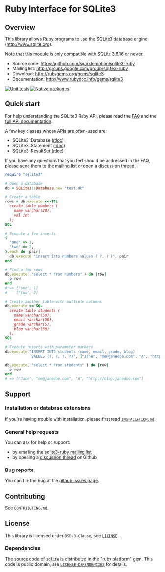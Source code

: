 # Ruby Interface for SQLite3

## Overview

This library allows Ruby programs to use the SQLite3 database engine (http://www.sqlite.org).

Note that this module is only compatible with SQLite 3.6.16 or newer.

- Source code: https://github.com/sparklemotion/sqlite3-ruby
- Mailing list: http://groups.google.com/group/sqlite3-ruby
- Download: http://rubygems.org/gems/sqlite3
- Documentation: http://www.rubydoc.info/gems/sqlite3

[![Unit tests](https://github.com/sparklemotion/sqlite3-ruby/actions/workflows/sqlite3-ruby.yml/badge.svg)](https://github.com/sparklemotion/sqlite3-ruby/actions/workflows/sqlite3-ruby.yml)
[![Native packages](https://github.com/sparklemotion/sqlite3-ruby/actions/workflows/gem-install.yml/badge.svg)](https://github.com/sparklemotion/sqlite3-ruby/actions/workflows/gem-install.yml)

## Quick start

For help understanding the SQLite3 Ruby API, please read the [FAQ](./FAQ.md) and the [full API documentation](https://rubydoc.info/gems/sqlite3).

A few key classes whose APIs are often-used are:

- SQLite3::Database ([rdoc](https://rubydoc.info/gems/sqlite3/SQLite3/Database))
- SQLite3::Statement ([rdoc](https://rubydoc.info/gems/sqlite3/SQLite3/Statement))
- SQLite3::ResultSet ([rdoc](https://rubydoc.info/gems/sqlite3/SQLite3/ResultSet))

If you have any questions that you feel should be addressed in the FAQ, please send them to [the mailing list](http://groups.google.com/group/sqlite3-ruby) or open a [discussion thread](https://github.com/sparklemotion/sqlite3-ruby/discussions/categories/q-a).

```ruby
require "sqlite3"

# Open a database
db = SQLite3::Database.new "test.db"

# Create a table
rows = db.execute <<-SQL
  create table numbers (
    name varchar(30),
    val int
  );
SQL

# Execute a few inserts
{
  "one" => 1,
  "two" => 2,
}.each do |pair|
  db.execute "insert into numbers values ( ?, ? )", pair
end

# Find a few rows
db.execute( "select * from numbers" ) do |row|
  p row
end
# => ["one", 1]
#    ["two", 2]

# Create another table with multiple columns
db.execute <<-SQL
  create table students (
    name varchar(50),
    email varchar(50),
    grade varchar(5),
    blog varchar(50)
  );
SQL

# Execute inserts with parameter markers
db.execute("INSERT INTO students (name, email, grade, blog)
            VALUES (?, ?, ?, ?)", ["Jane", "me@janedoe.com", "A", "http://blog.janedoe.com"])

db.execute( "select * from students" ) do |row|
  p row
end
# => ["Jane", "me@janedoe.com", "A", "http://blog.janedoe.com"]
```

## Support

### Installation or database extensions

If you're having trouble with installation, please first read [`INSTALLATION.md`](./INSTALLATION.md).

### General help requests

You can ask for help or support:

- by emailing the [sqlite3-ruby mailing list](http://groups.google.com/group/sqlite3-ruby)
- by opening a [discussion thread](https://github.com/sparklemotion/sqlite3-ruby/discussions/categories/q-a) on Github

### Bug reports

You can file the bug at the [github issues page](https://github.com/sparklemotion/sqlite3-ruby/issues).

## Contributing

See [`CONTRIBUTING.md`](./CONTRIBUTING.md).

## License

This library is licensed under `BSD-3-Clause`, see [`LICENSE`](./LICENSE).

### Dependencies

The source code of `sqlite` is distributed in the "ruby platform" gem. This code is public domain, see [`LICENSE-DEPENDENCIES`](./LICENSE-DEPENDENCIES) for details.
